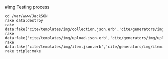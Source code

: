 #img
Testing process

	cd /var/www/JackSON
	rake data:destroy
	rake data:fake['cite/templates/img/collection.json.erb','cite/generators/img/collection.rb',50,'collection']
	rake data:fake['cite/templates/img/upload.json.erb','cite/generators/img/upload.rb',1000,'upload']
	rake data:fake['cite/templates/img/item.json.erb','cite/generators/img/item.rb',1000,'item']
	rake triple:make
